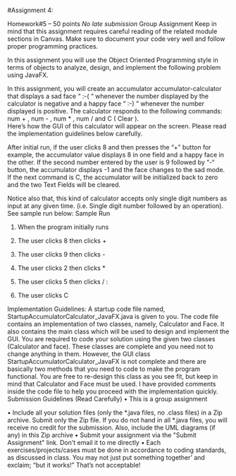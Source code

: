 #Assignment 4:

Homework#5 – 50 points           *No late submission* Group Assignment 
 Keep in mind that this assignment requires careful reading of the related module sections in Canvas. Make sure to document your code very well and follow proper programming practices.  
 
In this assignment you will use the Object Oriented Programming style in terms of objects to analyze, design, and implement the following problem using JavaFX. 
 
In this assignment, you will create an accumulator accumulator-calculator that displays a sad face “ :-( “  whenever the number displayed by the calculator is negative and a happy face “ :-)  ” whenever the number displayed is positive. 
 The calculator responds to the following commands: num + ,  num - ,  num * , num / and  C ( Clear ).  
 Here’s how the GUI of this calculator will appear on the screen. Please read the implementation guidelines below carefully.  
 
   
 
 
After initial run, if the user clicks 8 and then presses the “+” button for example, the accumulator value displays 8 in one field and a happy face in the other. If the second number entered by the user is 9 followed by “-“ button, the accumulator displays  -1 and the face changes to the sad mode. If the next command is C, the accumulator will be initialized back to zero and the two Text Fields will be cleared.  
 
Notice also that, this kind of calculator accepts only single digit numbers as input at any given time. (i.e. Single digit number followed by an operation). See sample run below: 
Sample Run 
 1) When the program initially runs 
 
 
2) The user clicks 8 then clicks + 
 
 
3) The user clicks 9 then clicks - 
 
 

 
4) The user clicks 2 then clicks * 
 
 
5) The user clicks 5 then clicks / : 
 
 
6) The user clicks C 
 
 
 
Implementation Guidelines: 
A startup code file named, StartupAccumulatorCalculator_JavaFX.java is given to you. The code file contains an implementation of two classes, namely, Calculator and Face. It also contains the main class which will be used to design and implement the GUI. You are required to code your solution using the given two classes (Calculator and face). These classes are complete and you need not to change anything in them. However, the GUI class StartupAccumulatorCalculator_JavaFX is not complete and there are basically two methods that you need to code to make the program functional. You are free to re-design this class as you see fit, but keep in mind that Calculator and Face must be used. I have provided comments inside the code file to help you proceed with the implementation quickly.  
Submission Guidelines (Read Carefully) 
• This is a group assignment 
   
• Include all your solution files (only the *.java files, no .class files) in a Zip archive. Submit only the Zip file. If you do not hand in all *.java files, you will receive no credit for the submission. Also, include the UML diagrams (if any) in this Zip archive • Submit your assignment via the "Submit Assignment" link. Don't email it to me directly • Each exercises/projects/cases must be done in accordance to coding standards, as discussed in class. You may not just put something together’ and exclaim; “but it works!” That’s not acceptable!
